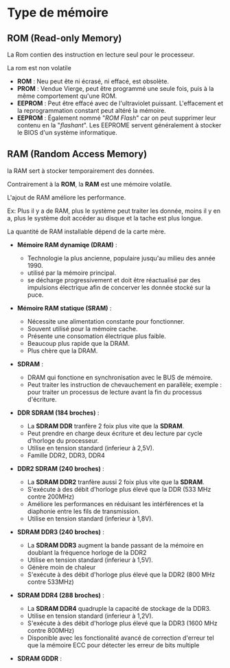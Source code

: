 # Type de mémoire

## ROM (Read-only Memory)

La Rom contien des instruction en lecture seul pour le processeur.

La rom est non volatile

- **ROM** : Neu peut ête ni écrasé, ni effacé, est obsolète.
- **PROM** : Vendue Vierge, peut être programmé une seule fois, puis à la même comportement qu'une ROM.
- **EEPROM** : Peut être effacé avec de l'ultraviolet puissant. L'effacement et la reprogrammation constant peut altéré la mémoire.
- **EEPROM** : Également nommé "*ROM Flash*" car on peut supprimer leur contenu en la "*flashant*". Les EEPROME servent généralement à stocker le BIOS d'un système informatique.

## RAM (Random Access Memory)

la RAM sert à stocker temporairement des données.

Contrairement à la **ROM**, la **RAM** est une mémoire volatile.

L'ajout de RAM améliore les performance.

Ex: Plus il y a de RAM, plus le système peut traiter les donnée, moins il y en a, plus le système doit accéder au disque et la tache est plus longue.

La quantité de RAM installable dépend de la carte mère.

- **Mémoire RAM dynamiqe (DRAM)** :
  - Technologie la plus ancienne, populaire jusqu'au milieu des année 1990.
  - utilisé par la mémoire principal.
  - se décharge progressivement et doit être réactualisé par des impulsions électrique afin de concerver les donnée stocké sur la puce.
- **Mémoire RAM statique (SRAM)** :
  - Nécessite une alimentation constante pour fonctionner.
  - Souvent utilisé pour la mémoire cache.
  - Présente une consomation électrique plus faible.
  - Beaucoup plus rapide que la DRAM.
  - Plus chère que la DRAM.
- **SDRAM** :
  - DRAM qui fonctione en synchronisation avec le BUS de mémoire.
  - Peut traiter les instruction de chevauchement en parallèle; exemple : pour traiter un processus de lecture avant la fin du processus d'écriture.

- **DDR SDRAM (184 broches)** :
  - La **SDRAM DDR** tranfère 2 foix plus vite que la **SDRAM**.
  - Peut prendre en charge deux écriture et deu lecture par cycle d'horloge du processeur.
  - Utilise en tension standard (inferieur à 2,5V).
  - Famille DDR2, DDR3, DDR4
- **DDR2 SDRAM (240 broches)** :
  - La **SDRAM DDR2** tranfère aussi 2 foix plus vite que la **SDRAM**.
  - S'exécute à des débit d'horloge plus élevé que la DDR (533 MHz contre 200MHz)
  - Améliore les performances en réduisant les intérférences et la diaphonie entre les fils de transmission.
  - Utilise en tension standard (inferieur à 1,8V).
- **SDRAM DDR3 (240 broches)** :
  - La **SDRAM DDR3** augment la bande passant de la mémoire en doublant la fréquence horloge de la DDR2
  - Utilise en tension standard (inferieur à 1,5V).
  - Génère moin de chaleur
  - S'exécute à des débit d'horloge plus élevé que la DDR2 (800 MHz contre 533MHz)
- **SDRAM DDR4 (288 broches)** :
  - La **SDRAM DDR4** quadruple la capacité de stockage de la DDR3.
  - Utilise en tension standard (inferieur à 1,2V).
  - S'exécute à des débit d'horloge plus élevé que la DDR3 (1600 MHz contre 800MHz)
  - Disponible avec les fonctionalité avancé de correction d'erreur tel que la mémoire ECC pour détecter les erreur de bits multiple
- **SDRAM GDDR** :
